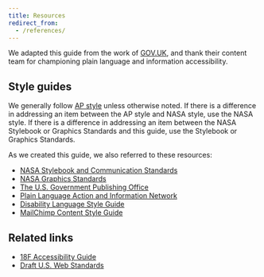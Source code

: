 ```yaml
---
title: Resources
redirect_from:
  - /references/
---
```

We adapted this guide from the work of [GOV.UK](https://www.gov.uk/guidance/content-design), and thank their content team for championing plain language and information accessibility.

## Style guides

We generally follow [AP style](https://www.apstylebook.com/) unless otherwise noted. If there is a difference in addressing an item between the AP style and NASA style, use the NASA style. If there is a difference in addressing an item between the NASA Stylebook or Graphics Standards and this guide, use the Stylebook or Graphics Standards.

As we created this guide, we also referred to these resources:

* [NASA Stylebook and Communication Standards](http://communications.nasa.gov/sites/communications.nasa.gov/files/files/NASA%20Stylebook%20Rev%208_1%20-%20May%202018(1).pdf)
* [NASA Graphics Standards](http://communications.nasa.gov/sites/communications.nasa.gov/files/files/NASA_Graphics_Standards_v3-TAGGED-v3.pdf)
* [The U.S. Government Publishing Office](https://www.gpo.gov/)
* [Plain Language Action and Information Network](http://www.plainlanguage.gov/)
* [Disability Language Style Guide](http://ncdj.org/style-guide/)
* [MailChimp Content Style Guide](http://styleguide.mailchimp.com/)




## Related links

* [18F Accessibility Guide](https://pages.18f.gov/accessibility/)
* [Draft U.S. Web Standards](https://standards.usa.gov/)

